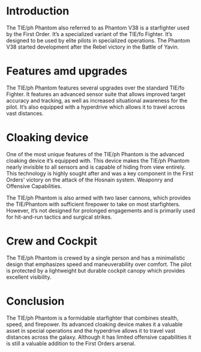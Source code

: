 # Introduction

The TIE/ph Phantom also referred to as Phantom V38 is a starfighter used by the First Order.
It’s a specialized variant of the TIE/fo Fighter.
It’s designed to be used by elite pilots in specialized operations.
The Phantom V38 started development after the Rebel victory in the Battle of Yavin.

# Features amd upgrades

The TIE/ph Phantom features several upgrades over the standard TIE/fo Fighter.
It features an advanced sensor suite that allows improved target accuracy and tracking, as well as increased situational awareness for the pilot.
It’s also equipped with a hyperdrive which allows it to travel across vast distances.

# Cloaking device

One of the most unique features of the TIE/ph Phantom is the advanced cloaking device it’s equipped with.
This device makes the TIE/ph Phantom nearly invisible to all sensors and is capable of hiding from view entirely.
This technology is highly sought after and was a key component in the First Orders' victory on the attack of the Hosnain system.
Weaponry and Offensive Capabilities.

The TIE/ph Phantom is also armed with two laser cannons, which provides the TIE/Phantom with sufficient firepower to take on most starfighters.
However, it’s not designed for prolonged engagements and is primarily used for hit-and-run tactics and surgical strikes.

# Crew and Cockpit

The TIE/ph Phantom is crewed by a single person and has a minimalistic design that emphasizes speed and maneuverability over comfort.
The pilot is protected by a lightweight but durable cockpit canopy which provides excellent visibility.

# Conclusion

The TIE/ph Phantom is a formidable starfighter that combines stealth, speed, and firepower.
Its advanced cloaking device makes it a valuable asset in special operations and the hyperdrive allows it to travel vast distances across the galaxy.
Although it has limited offensive capabilities it is still a valuable addition to the First Orders arsenal.

